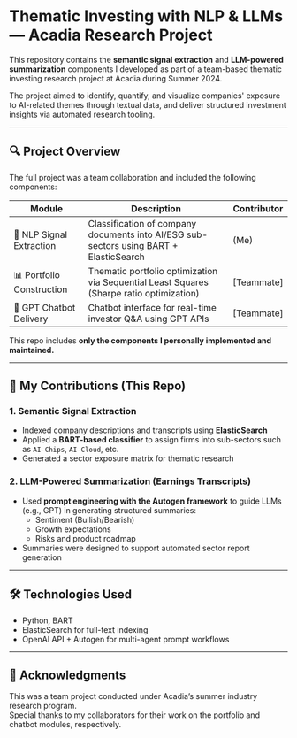 # Thematic Investing with NLP & LLMs — Acadia Research Project

This repository contains the **semantic signal extraction** and **LLM-powered summarization** components I developed as part of a team-based thematic investing research project at Acadia during Summer 2024.

The project aimed to identify, quantify, and visualize companies' exposure to AI-related themes through textual data, and deliver structured investment insights via automated research tooling.

---

## 🔍 Project Overview

The full project was a team collaboration and included the following components:

| Module | Description | Contributor |
|--------|-------------|-------------|
| 🧠 NLP Signal Extraction | Classification of company documents into AI/ESG sub-sectors using BART + ElasticSearch | (Me) |
| 📊 Portfolio Construction | Thematic portfolio optimization via Sequential Least Squares (Sharpe ratio optimization) | [Teammate] |
| 🤖 GPT Chatbot Delivery | Chatbot interface for real-time investor Q&A using GPT APIs | [Teammate] |

This repo includes **only the components I personally implemented and maintained.**

---

## 📌 My Contributions (This Repo)

### 1. Semantic Signal Extraction
- Indexed company descriptions and transcripts using **ElasticSearch**
- Applied a **BART-based classifier** to assign firms into sub-sectors such as `AI-Chips`, `AI-Cloud`, etc.
- Generated a sector exposure matrix for thematic research

### 2. LLM-Powered Summarization (Earnings Transcripts)
- Used **prompt engineering with the Autogen framework** to guide LLMs (e.g., GPT) in generating structured summaries:
  - Sentiment (Bullish/Bearish)
  - Growth expectations
  - Risks and product roadmap
- Summaries were designed to support automated sector report generation

---

## 🛠️ Technologies Used

- Python, BART
- ElasticSearch for full-text indexing
- OpenAI API + Autogen for multi-agent prompt workflows

---

## 🤝 Acknowledgments

This was a team project conducted under Acadia’s summer industry research program.  
Special thanks to my collaborators for their work on the portfolio and chatbot modules, respectively.

